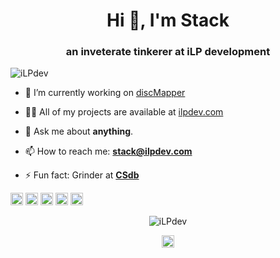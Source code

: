 #

<h1 align="center">Hi 👋, I'm Stack</h1>
<h3 align="center">an inveterate tinkerer at iLP development</h3>
<p align="left"> <img src="https://komarev.com/ghpvc/?username=iLPdev" alt="iLPdev" /> </p>

- 🔭 I’m currently working on [discMapper](https://github.com/iLPdev/discMapper)

- 👨‍💻 All of my projects are available at [ilpdev.com](ilpdev.com)

- 💬 Ask me about **anything**.

- 📫 How to reach me: **stack@ilpdev.com**

- ⚡ Fun fact: Grinder at **[CSdb](https://csdb.dk/scener/?id=6878)**

<p align="left"><img src="https://konpa.github.io/devicon/devicon.git/icons/css3/css3-original-wordmark.svg" alt="css3" width="20" height="20"/> <img src="https://konpa.github.io/devicon/devicon.git/icons/html5/html5-original-wordmark.svg" alt="html5" width="20" height="20"/> <img src="https://konpa.github.io/devicon/devicon.git/icons/mysql/mysql-original-wordmark.svg" alt="mysql" width="20" height="20"/> <img src="https://konpa.github.io/devicon/devicon.git/icons/php/php-original.svg" alt="php" width="20" height="20"/> <img src="https://konpa.github.io/devicon/devicon.git/icons/sass/sass-original.svg" alt="sass" width="20" height="20"/></p><p align="center"> <img src="https://github-readme-stats.vercel.app/api?username=iLPdev&show_icons=true" alt="iLPdev" /> </p>

<p align="center">
<a href="https://twitter.com/iLPdev" target="blank"><img align="center" src="https://cdn.jsdelivr.net/npm/simple-icons@3.0.1/icons/twitter.svg" alt="iLPdev" height="20" width="20" /></a>
</p>
